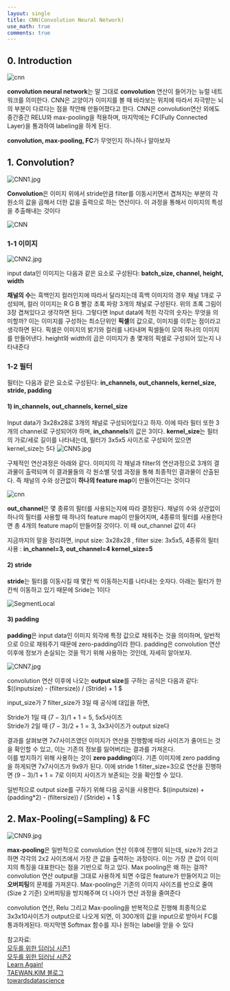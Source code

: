 ```yaml
--- 
layout: single
title: CNN(Convolution Neural Network)
use_math: true
comments: true
---
```


## 0. Introduction
![cnn](http://whdbfla6.github.io/assets/images/cnn8.png)

**convolution neural network**는 말 그대로 **convolution** 연산이 들어가는 뉴럴 네트워크를 의미한다. CNN은 고양이가 이미지를 볼 때 바라보는 위치에 따라서 자극받는 뇌의 부분이 다르다는 점을 착안해 만들어졌다고 한다. CNN은 convolution연산 외에도 중간중간 RELU와 max-pooling을 적용하며, 마지막에는 FC(Fully Connected Layer)을 통과하여 labeling을 하게 된다.

**convolution, max-pooling, FC**가 무엇인지 하나하나 알아보자



## 1. Convolution? 


![CNN1.jpg](http://whdbfla6.github.io/assets/images/cnn1.JPG)


**Convolution**은 이미지 위에서 stride만큼 filter를 이동시키면서 겹쳐지는 부분의 각 원소의 값을 곱해서 더한 값을 출력으로 하는 연산이다. 이 과정을 통해서 이미지의 특성을 추출해내는 것이다


![CNN](http://whdbfla6.github.io/assets/images/gif1.gif)


### 1-1 이미지
![CNN2.jpg](http://whdbfla6.github.io/assets/images/cnn2.JPG)

input data인 이미지는 다음과 같은 요소로 구성된다:  **batch_size, channel, height, width**

**채널의 수**는 흑백인지 컬러인지에 따라서 달라지는데 흑백 이미지의 경우 채널 1개로 구성되며, 컬러 이미지는 R G B 빨강 초록 파랑 3개의 채널로 구성된다. 위의 초록 그림이 3장 겹쳐있다고 생각하면 된다. 그렇다면 Input data에 적힌 각각의 숫자는 무엇을 의미할까? 이는 이미지를 구성하는 최소단위인 **픽셀**의 값으로, 이미지를 이루는 점이라고 생각하면 된다. 픽셀은 이미지의 밝기와 컬러를 나타내며 픽셀들이 모여 하나의 이미지를 만들어낸다. height와 width의 곱은 이미지가 총 몇개의 픽셀로 구성되어 있는지 나타내준다

### 1-2 필터

필터는 다음과 같은 요소로 구성된다: **in_channels, out_channels, kernel_size, stride, padding**

#### 1) in_channels, out_channels, kernel_size

Input data가 3x28x28로 3개의 채널로 구성되어있다고 하자. 이에 따라 필터 또한 3개의 channel로 구성되어야 하며, **in_channels**의 값은 3이다. **kernel_size**는 필터의 가로/세로 길이를 나타내는데, 필터가 3x5x5 사이즈로 구성되어 있으면 kernel_size는 5다
![CNN5.jpg](http://whdbfla6.github.io/assets/images/cnn5.JPG)

구체적인 연산과정은 아래와 같다. 이미지의 각 채널과 filter의 연산과정으로 3개의 결과물이 출력되며 이 결과물들의 각 원소별 덧셈 과정을 통해 최종적인 결과물이 산출된다. 즉 채널의 수와 상관없이 **하나의 feature map**이 만들어진다는 것이다

![cnn](https://taewanmerepo.github.io/2018/01/cnn/conv2.jpg)

**out_channel**은 몇 종류의 필터를 사용되는지에 따라 결정된다. 채널의 수와 상관없이 하나의 필터를 사용할 때 하나의 feature map이 만들어지며, 4종류의 필터를 사용한다면 총 4개의 feature map이 만들어질 것이다. 이 때 out_channel 값이 4다


지금까지의 말을 정리하면, input size: 3x28x28 , filter size: 3x5x5, 4종류의 필터 사용 : **in_channel=3, out_channel=4 kernel_size=5**

#### 2) stride

**stride**는 필터를 이동시킬 때 몇칸 씩 이동하는지를 나타내는 숫자다. 아래는 필터가 한칸씩 이동하고 있기 때문에 Sride는 1이다

![SegmentLocal](http://whdbfla6.github.io/assets/images/gif1.gif)

#### 3) padding

**padding**은 input data인 이미지 외각에 특정 값으로 채워주는 것을 의미하며, 일반적으로 0으로 채워주기 때문에 zero-padding이라 한다. padding은 convolution 연산 이후에 정보가 손실되는 것을 막기 위해 사용하는 것인데, 자세히 알아보자.

![CNN7.jpg](http://whdbfla6.github.io/assets/images/cnn7.JPG)


convolution 연산 이후에 나오는 **output size**를 구하는 공식은 다음과 같다: $((inputsize) - (filtersize))  /  (Stride) + 1 $

input_size가 7 filter_size가 3일 때 공식에 대입을 하면,

Stride가 1일 때 $(7 - 3)  /  1 +1 = 5$,  5x5사이즈<br/>Stride가 2일 때 $(7 - 3)  /  2 +1 = 3$,  3x3사이즈가 output size다

결과를 살펴보면 7x7사이즈였던 이미지가 연산을 진행함에 따라 사이즈가 줄어드는 것을 확인할 수 있고, 이는 기존의 정보를 잃어버리는 결과를 가져온다.<br/>이를 방지하기 위해 사용하는 것이 **zero padding**이다. 기존 이미지에 zero padding을 하게되면 7x7사이즈가 9x9가 된다. 이에 stride 1 filter_size=3으로 연산을 진행하면 $(9 - 3)  /  1 +1 = 7$로 이미지 사이즈가 보존되는 것을 확인할 수 있다. 

일반적으로 output size를 구하기 위해 다음 공식을 사용한다. $((inputsize) + (padding*2) - (filtersize))  /  (Stride) + 1 $


## 2. Max-Pooling(=Sampling) & FC

![CNN9.jpg](http://whdbfla6.github.io/assets/images/cnn9.JPG)

**max-pooling**은 일반적으로 convolution 연산 이후에 진행이 되는데, size가 2라고 하면 각각의 2x2 사이즈에서 가장 큰 값을 출력하는 과정이다. 이는 가장 큰 값이 이미지의 특징을 대표한다는 점을 기반으로 하고 있다. Max pooling은 왜 하는 걸까? convolution 연산 output을 그대로 사용하게 되면 수많은 feature가 만들어지고 이는 **오버피팅**의 문제를 가져온다. Max-pooling은 기존의 이미지 사이즈를 반으로 줄여(Size 2 기준) 오버피팅을 방지해주며 더 나아가 연산 과정을 줄여준다

convolution 연산, Relu 그리고 Max-pooling을 반복적으로 진행해 최종적으로 3x3x10사이즈가 output으로 나오게 되면, 이 300개의 값을 input으로 받아서 FC를 통과하게된다. 마지막엔 Softmax 함수를 지나 원하는 label을 얻을 수 있다



참고자료:<br/> 
[모두를 위한 딥러닝 시즌1](https://hunkim.github.io/ml/)<br/>[모두를 위한 딥러닝 시즌2](https://deeplearningzerotoall.github.io/season2/)<br/>[Learn Again!](https://twlab.tistory.com/23)<br/>[TAEWAN.KIM 블로그](http://taewan.kim/post/cnn/)<br/> [towardsdatascience](https://towardsdatascience.com/introduction-to-convolutional-neural-network-cnn-de73f69c5b83)
